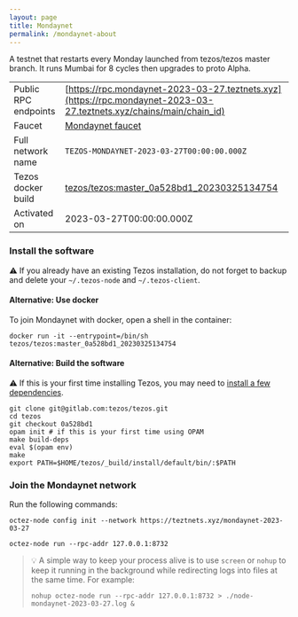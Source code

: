 ```yaml
---
layout: page
title: Mondaynet
permalink: /mondaynet-about
---
```


A testnet that restarts every Monday launched from tezos/tezos master branch. It runs Mumbai for 8 cycles then upgrades to proto Alpha.

| | |
|-------|---------------------|
| Public RPC endpoints | [https://rpc.mondaynet-2023-03-27.teztnets.xyz](https://rpc.mondaynet-2023-03-27.teztnets.xyz/chains/main/chain_id)<br/> |
| Faucet | [Mondaynet faucet](https://faucet.mondaynet-2023-03-27.teztnets.xyz) |
| Full network name | `TEZOS-MONDAYNET-2023-03-27T00:00:00.000Z` |
| Tezos docker build | [tezos/tezos:master_0a528bd1_20230325134754](https://hub.docker.com/r/tezos/tezos/tags?page=1&ordering=last_updated&name=master_0a528bd1_20230325134754) |
| Activated on | 2023-03-27T00:00:00.000Z |





### Install the software

⚠️  If you already have an existing Tezos installation, do not forget to backup and delete your `~/.tezos-node` and `~/.tezos-client`.



#### Alternative: Use docker

To join Mondaynet with docker, open a shell in the container:

```
docker run -it --entrypoint=/bin/sh tezos/tezos:master_0a528bd1_20230325134754
```

#### Alternative: Build the software

⚠️  If this is your first time installing Tezos, you may need to [install a few dependencies](https://tezos.gitlab.io/introduction/howtoget.html#setting-up-the-development-environment-from-scratch).

```
git clone git@gitlab.com:tezos/tezos.git
cd tezos
git checkout 0a528bd1
opam init # if this is your first time using OPAM
make build-deps
eval $(opam env)
make
export PATH=$HOME/tezos/_build/install/default/bin/:$PATH
```

### Join the Mondaynet network

Run the following commands:

```
octez-node config init --network https://teztnets.xyz/mondaynet-2023-03-27

octez-node run --rpc-addr 127.0.0.1:8732
```

> 💡 A simple way to keep your process alive is to use `screen` or `nohup` to keep it running in the background while redirecting logs into files at the same time. For example:
>
> ```bash=13
> nohup octez-node run --rpc-addr 127.0.0.1:8732 > ./node-mondaynet-2023-03-27.log &
> ```


